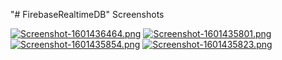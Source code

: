 "# FirebaseRealtimeDB" 
Screenshots

[![Screenshot-1601436464.png](https://i.postimg.cc/vm8Bgd8R/Screenshot-1601436464.png)](https://postimg.cc/DSDFHHb5)
[![Screenshot-1601435801.png](https://i.postimg.cc/135PM3pt/Screenshot-1601435801.png)](https://postimg.cc/jL9GSK30)
[![Screenshot-1601435854.png](https://i.postimg.cc/RVT4cHJy/Screenshot-1601435854.png)](https://postimg.cc/Czd30dNs)
[![Screenshot-1601435823.png](https://i.postimg.cc/SxT4PbrG/Screenshot-1601435823.png)](https://postimg.cc/18qbgTbg)
